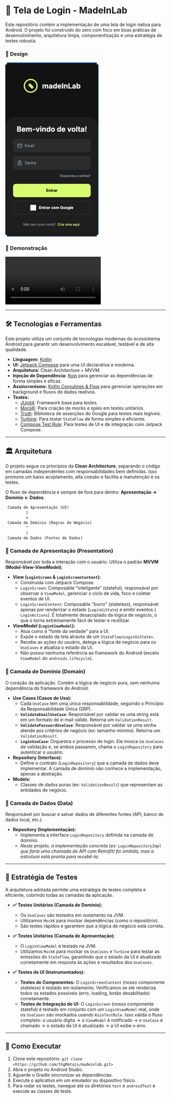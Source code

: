 # 🚀 Tela de Login - MadeInLab

Este repositório contém a implementação de uma tela de login nativa para Android. O projeto foi construído do zero com foco em boas práticas de
desenvolvimento, arquitetura limpa, componentização e uma estratégia de testes robusta.

### 🎨 **Design**

![ui_mock](images/ui_mock.png)

### 🎥 Demonstração

![login_demo](images/demo.webm)

---

## 🛠️ Tecnologias e Ferramentas

Este projeto utiliza um conjunto de tecnologias modernas do ecossistema Android para garantir um desenvolvimento escalável, testável e de alta
qualidade.

* **Linguagem:** [Kotlin](https://kotlinlang.org/)
* **UI:** [Jetpack Compose](https://developer.android.com/jetpack/compose) para uma UI declarativa e moderna.
* **Arquitetura:** Clean Architecture + MVVM.
* **Injeção de Dependência:** [Koin](https://insert-koin.io/) para gerenciar as dependências de forma simples e eficaz.
* **Assincronismo:** [Kotlin Coroutines & Flow](https://kotlinlang.org/docs/coroutines-guide.html) para gerenciar operações em background e fluxos de
  dados reativos.
* **Testes:**
    * [JUnit4](https://junit.org/junit4/): Framework base para testes.
    * [MockK](https://mockk.io/): Para criação de mocks e spies em testes unitários.
    * [Truth](https://truth.dev/): Biblioteca de asserções do Google para testes mais legíveis.
    * [Turbine](https://github.com/cashapp/turbine): Para testar `StateFlow` de forma simples e eficiente.
    * [Compose Test Rule](https://developer.android.com/jetpack/compose/testing): Para testes de UI e de integração com Jetpack Compose.

---

## 🏛️ Arquitetura

O projeto segue os princípios da **Clean Architecture**, separando o código em camadas independentes com responsabilidades bem definidas. Isso promove
um baixo acoplamento, alta coesão e facilita a manutenção e os testes.

O fluxo de dependência é sempre de fora para dentro: **Apresentação -> Domínio <- Dados**.

```
 Camada de Apresentação (UI)
         |
         v
 Camada de Domínio (Regras de Negócio)
         ^
         |
 Camada de Dados (Fontes de Dados)
```

### 🎨 Camada de Apresentação (Presentation)

Responsável por toda a interação com o usuário. Utiliza o padrão **MVVM (Model-View-ViewModel)**.

* **View (`LoginScreen` & `LoginScreenContent`):**
    * Construída com Jetpack Compose.
    * `LoginScreen`: Composable "inteligente" (stateful), responsável por observar o `ViewModel`, gerenciar o ciclo de vida, foco e coletar eventos de
      UI.
    * `LoginScreenContent`: Composable "burro" (stateless), responsável apenas por renderizar o estado (`LoginUiState`) e emitir eventos (
      `LoginActions`). É totalmente desacoplado da lógica de negócio, o que o torna extremamente fácil de testar e reutilizar.
* **ViewModel (`LoginViewModel`):**
    * Atua como a "fonte da verdade" para a UI.
    * Expõe o estado da tela através de um `StateFlow<LoginUiState>`.
    * Recebe as ações do usuário, delega a lógica de negócio para os `UseCases` e atualiza o estado da UI.
    * Não possui nenhuma referência ao framework do Android (exceto `ViewModel` do `androidx.lifecycle`).

### 🧠 Camada de Domínio (Domain)

O coração da aplicação. Contém a lógica de negócio pura, sem nenhuma dependência do framework do Android.

* **Use Cases (Casos de Uso):**
    * Cada `UseCase` tem uma única responsabilidade, seguindo o Princípio da Responsabilidade Única (SRP).
    * **`ValidateEmailUseCase`**: Responsável por validar se uma string está em um formato de e-mail válido. Retorna um `ValidationResult`.
    * **`ValidatePasswordUseCase`**: Responsável por validar se uma senha atende aos critérios de negócio (ex: tamanho mínimo). Retorna um
      `ValidationResult`.
    * **`LoginUseCase`**: Orquestra o processo de login. Ele invoca os `UseCases` de validação e, se ambos passarem, chama o `LoginRepository` para
      autenticar o usuário.
* **Repository (Interface):**
    * Define o contrato (`LoginRepository`) que a camada de dados deve implementar. A camada de domínio não conhece a implementação, apenas a
      abstração.
* **Models:**
    * Classes de dados puras (ex: `ValidationResult`) que representam as entidades de negócio.

### 💾 Camada de Dados (Data)

Responsável por buscar e salvar dados de diferentes fontes (API, banco de dados local, etc.).

* **Repository (Implementação):**
    * Implementa a interface `LoginRepository` definida na camada de domínio.
    * *Neste projeto, a implementação concreta (ex: `LoginRepositoryImpl` que faria uma chamada de API com Retrofit) foi omitida, mas a estrutura está
      pronta para recebê-la.*

---

## 🧪 Estratégia de Testes

A arquitetura adotada permite uma estratégia de testes completa e eficiente, cobrindo todas as camadas da aplicação.

* **✅ Testes Unitários (Camada de Domínio):**
    * Os `UseCases` são testados em isolamento na JVM.
    * Utilizamos `MockK` para mockar dependências (como o repositório).
    * São testes rápidos e garantem que a lógica de negócio está correta.

* **✅ Testes Unitários (Camada de Apresentação):**
    * O `LoginViewModel` é testado na JVM.
    * Utilizamos `MockK` para mockar os `UseCases` e `Turbine` para testar as emissões do `StateFlow`, garantindo que o estado da UI é atualizado
      corretamente em resposta às ações e resultados dos `UseCases`.

* **✅ Testes de UI (Instrumentados):**
    * **Testes de Componentes:** O `LoginScreenContent` (nosso componente stateless) é testado em isolamento. Verificamos se ele renderiza todos os
      estados possíveis (erro, loading, botão desabilitado) corretamente.
    * **Testes de Integração de UI:** O `LoginScreen` (nosso componente stateful) é testado em conjunto com um `LoginViewModel` real, onde os
      `UseCases` são mockados usando `KoinTestRule`. Isso valida o fluxo completo: o usuário digita -> o `ViewModel` é notificado -> o `UseCase` é
      chamado -> o estado da UI é atualizado -> a UI exibe o erro.

---

## 🚀 Como Executar

1. Clone este repositório: `git clone <https://github.com/thgMatajs/madeinlab.git>`
2. Abra o projeto no Android Studio.
3. Aguarde o Gradle sincronizar as dependências.
4. Execute o aplicativo em um emulador ou dispositivo físico.
5. Para rodar os testes, navegue até os diretórios `test` e `androidTest` e execute as classes de teste.